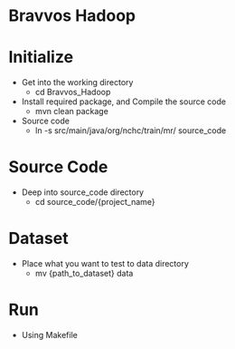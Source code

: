 Bravvos Hadoop
===

# Initialize
- Get into the working directory
	- cd Bravvos_Hadoop
- Install required package, and Compile the source code
	- mvn clean package
- Source code
	- ln -s src/main/java/org/nchc/train/mr/ source_code

# Source Code
- Deep into source_code directory
	- cd source_code/{project_name}

# Dataset
- Place what you want to test to data directory
	- mv {path_to_dataset} data

# Run
- Using Makefile
